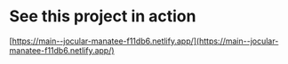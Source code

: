 # See this project in action 

[https://main--jocular-manatee-f11db6.netlify.app/](https://main--jocular-manatee-f11db6.netlify.app/)
